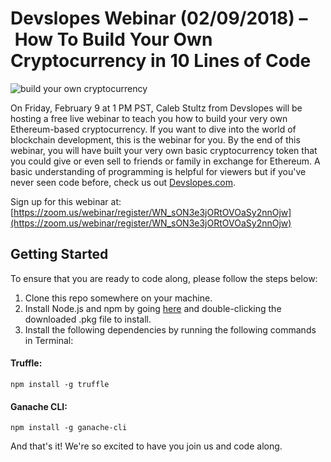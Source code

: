 # Devslopes Webinar (02/09/2018) – How To Build Your Own Cryptocurrency in 10 Lines of Code

![build your own cryptocurrency](https://i.imgur.com/PxIK0qO.png)

On Friday, February 9 at 1 PM PST, Caleb Stultz from Devslopes will be hosting a free live webinar to teach you how to build your very own Ethereum-based cryptocurrency. If you want to dive into the world of blockchain development, this is the webinar for you. By the end of this webinar, you will have built your very own basic cryptocurrency token that you could give or even sell to friends or family in exchange for Ethereum. A basic understanding of programming is helpful for viewers but if you've never seen code before, check us out [Devslopes.com](www.devslopes.com).

Sign up for this webinar at: [https://zoom.us/webinar/register/WN_sON3e3jORtOVOaSy2nnOjw](https://zoom.us/webinar/register/WN_sON3e3jORtOVOaSy2nnOjw)

## Getting Started

To ensure that you are ready to code along, please follow the steps below:

1. Clone this repo somewhere on your machine.
2. Install Node.js and npm by going [here](https://nodejs.org/dist/v8.9.4/node-v8.9.4.pkg) and double-clicking the downloaded .pkg file to install.
3. Install the following dependencies by running the following commands in Terminal:
#### Truffle:

`npm install -g truffle`

#### Ganache CLI:

`npm install -g ganache-cli`

And that's it! We're so excited to have you join us and code along.
